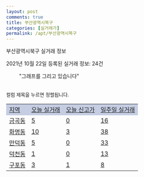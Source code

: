 ```yaml
---
layout: post
comments: true
title: 부산광역시북구
categories: [실거래가]
permalink: /apt/부산광역시북구
---
```


부산광역시북구 실거래 정보

2021년 10월 22일 등록된 실거래 정보: 24건

<!--<script async src="https://pagead2.googlesyndication.com/pagead/js/adsbygoogle.js?client=ca-pub-3485438051770037"
 crossorigin="anonymous"></script>-->

<script type="text/javascript">
  google.charts.load('current', {'packages':['corechart']});
  google.charts.setOnLoadCallback(drawChart);

  function drawChart() {
    var data = google.visualization.arrayToDataTable([['거래일', '매매', '전월세', '전매'], ['21-01', 255, 296, 23], ['21-02', 229, 251, 20], ['21-03', 366, 311, 29], ['21-04', 368, 285, 21], ['21-05', 424, 327, 31], ['21-06', 407, 342, 14], ['21-07', 492, 325, 12], ['21-08', 515, 350, 3], ['21-09', 362, 259, 3], ['21-10', 112, 100, 1]]);

    var options = {
      title: '최근 1년간 유형별 거래량 추이',
      legend: { position: 'bottom' }
    };

    setTimeout(function() {
        var chart = new google.visualization.LineChart(document.getElementById('columnchart_material'));
        chart.draw(data, (options));
        document.getElementById('loading').style.display = 'none';
        var dayLabel = (new Date()).getDay();
        if (dayLabel < 2) {
            sorttable.innerSortFunction.apply(document.getElementById('week'), []);
            sorttable.innerSortFunction.apply(document.getElementById('week'), []);        
        }
        else {
            sorttable.innerSortFunction.apply(document.getElementById('today'), []);
            sorttable.innerSortFunction.apply(document.getElementById('today'), []);
        }
    }, 200);

  }
</script>

<div id="loading" style="z-index:20; display: block; margin-left: 35px">"그래프를 그리고 있습니다"</div>
<div id="columnchart_material" style="width: 95%; margin-left: -35px; display: block"></div>
<!--<div style="width: 95%; margin-left: -35px; display: block">
      <script async src="https://pagead2.googlesyndication.com/pagead/js/adsbygoogle.js?client=ca-pub-3485438051770037"
          crossorigin="anonymous"></script>
      <ins class="adsbygoogle"
          style="display:block"
          data-ad-format="fluid"
          data-ad-layout-key="-fb+5w+4e-db+86"
          data-ad-client="ca-pub-3485438051770037"
          data-ad-slot="1827090281"></ins>
      <script>
          (adsbygoogle = window.adsbygoogle || []).push({});
      </script>
</div>-->
<br>

<font size='small' style='font-size: small;'>컬럼 제목을 누르면 정렬됩니다.</font>
<table class="sortable">
  <tr style='background-color: rgba(114, 132, 186,0.4);'>
    <td id="region"><a href="#">지역</a></td>
    <td id="today"><a href="#">오늘 실거래</a></td>
    <td id="today_new"><a href="#">오늘 신고가</a></td>
    <td id="week"><a href="#">일주일 실거래</a></td>
  </tr>

  
  <tr class="item">
    <td><a href="부산광역시북구금곡동">금곡동</a></td>
    <td><a href="부산광역시북구금곡동">5</a></td>
    <td><a href="부산광역시북구금곡동">0</a></td>
    <td><a href="부산광역시북구금곡동">16</a></td>
  </tr>
    

  <tr class="item">
    <td><a href="부산광역시북구화명동">화명동</a></td>
    <td><a href="부산광역시북구화명동">10</a></td>
    <td><a href="부산광역시북구화명동">3</a></td>
    <td><a href="부산광역시북구화명동">38</a></td>
  </tr>
    

  <tr class="item">
    <td><a href="부산광역시북구만덕동">만덕동</a></td>
    <td><a href="부산광역시북구만덕동">5</a></td>
    <td><a href="부산광역시북구만덕동">0</a></td>
    <td><a href="부산광역시북구만덕동">33</a></td>
  </tr>
    

  <tr class="item">
    <td><a href="부산광역시북구덕천동">덕천동</a></td>
    <td><a href="부산광역시북구덕천동">1</a></td>
    <td><a href="부산광역시북구덕천동">0</a></td>
    <td><a href="부산광역시북구덕천동">13</a></td>
  </tr>
    

  <tr class="item">
    <td><a href="부산광역시북구구포동">구포동</a></td>
    <td><a href="부산광역시북구구포동">3</a></td>
    <td><a href="부산광역시북구구포동">1</a></td>
    <td><a href="부산광역시북구구포동">8</a></td>
  </tr>
    


</table>


    
